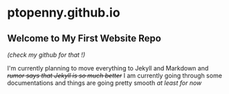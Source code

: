 # ptopenny.github.io

Welcome to My First Website Repo
---
*(check my github for that !)*

I'm currently planning to move everything to Jekyll and Markdown and ~~*rumor says that Jekyll is so much better*~~ I am currently going through some documentations and things are going pretty smooth *at least for now*


